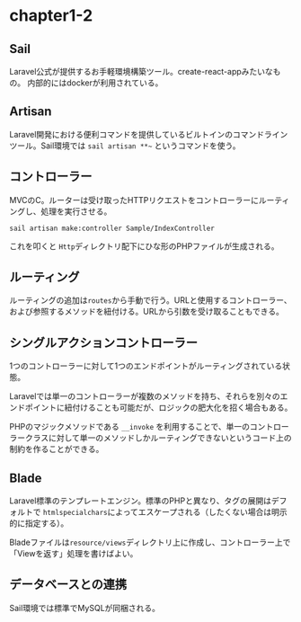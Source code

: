 # chapter1-2

## Sail

Laravel公式が提供するお手軽環境構築ツール。create-react-appみたいなもの。
内部的にはdockerが利用されている。

## Artisan

Laravel開発における便利コマンドを提供しているビルトインのコマンドラインツール。Sail環境では `sail artisan **~` というコマンドを使う。

## コントローラー

MVCのC。ルーターは受け取ったHTTPリクエストをコントローラーにルーティングし、処理を実行させる。

```shell
sail artisan make:controller Sample/IndexController
```

これを叩くと `Http`ディレクトリ配下にひな形のPHPファイルが生成される。

## ルーティング

ルーティングの追加は`routes`から手動で行う。URLと使用するコントローラー、および参照するメソッドを紐付ける。URLから引数を受け取ることもできる。

## シングルアクションコントローラー

1つのコントローラーに対して1つのエンドポイントがルーティングされている状態。

Laravelでは単一のコントローラーが複数のメソッドを持ち、それらを別々のエンドポイントに紐付けることも可能だが、ロジックの肥大化を招く場合もある。

PHPのマジックメソッドである `__invoke` を利用することで、単一のコントローラークラスに対して単一のメソッドしかルーティングできないというコード上の制約を作ることができる。

## Blade

Laravel標準のテンプレートエンジン。標準のPHPと異なり、タグの展開はデフォルトで `htmlspecialchars`によってエスケープされる（したくない場合は明示的に指定する）。

Bladeファイルは`resource/views`ディレクトリ上に作成し、コントローラー上で「Viewを返す」処理を書けばよい。

## データベースとの連携

Sail環境では標準でMySQLが同梱される。
